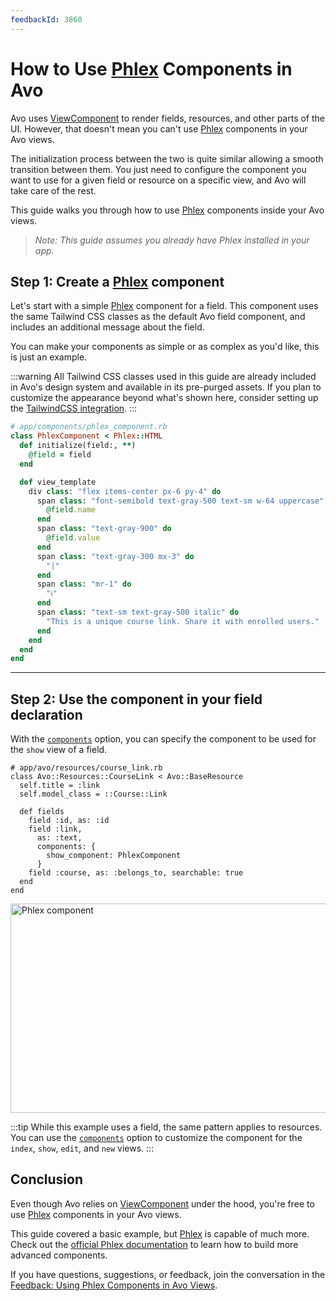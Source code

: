 ```yaml
---
feedbackId: 3860
---
```


# How to Use [Phlex](https://www.phlex.fun/) Components in Avo

Avo uses [ViewComponent](https://viewcomponent.org/) to render fields, resources, and other parts of the UI. However, that doesn't mean you can't use [Phlex](https://www.phlex.fun/) components in your Avo views.

The initialization process between the two is quite similar allowing a smooth transition between them. You just need to configure the component you want to use for a given field or resource on a specific view, and Avo will take care of the rest.

This guide walks you through how to use [Phlex](https://www.phlex.fun/) components inside your Avo views.

> _Note: This guide assumes you already have Phlex installed in your app._

## Step 1: Create a [Phlex](https://www.phlex.fun/) component

Let's start with a simple [Phlex](https://www.phlex.fun/) component for a field. This component uses the same Tailwind CSS classes as the default Avo field component, and includes an additional message about the field.

You can make your components as simple or as complex as you'd like, this is just an example.

:::warning
All Tailwind CSS classes used in this guide are already included in Avo's design system and available in its pre-purged assets. If you plan to customize the appearance beyond what's shown here, consider setting up the [TailwindCSS integration](./../tailwindcss-integration.md).
:::

```ruby
# app/components/phlex_component.rb
class PhlexComponent < Phlex::HTML
  def initialize(field:, **)
    @field = field
  end

  def view_template
    div class: "flex items-center px-6 py-4" do
      span class: "font-semibold text-gray-500 text-sm w-64 uppercase" do
        @field.name
      end
      span class: "text-gray-900" do
        @field.value
      end
      span class: "text-gray-300 mx-3" do
        "|"
      end
      span class: "mr-1" do
        "ℹ️"
      end
      span class: "text-sm text-gray-500 italic" do
        "This is a unique course link. Share it with enrolled users."
      end
    end
  end
end
```

---

## Step 2: Use the component in your field declaration

With the [`components`](./../fields/components.md) option, you can specify the component to be used for the `show` view of a field.

```ruby{10-12}
# app/avo/resources/course_link.rb
class Avo::Resources::CourseLink < Avo::BaseResource
  self.title = :link
  self.model_class = ::Course::Link

  def fields
    field :id, as: :id
    field :link,
      as: :text,
      components: {
        show_component: PhlexComponent
      }
    field :course, as: :belongs_to, searchable: true
  end
end
```

<Image src="/assets/img/guides/phlex/phlex_component.png" width="1278" height="335" alt="Phlex component" />

:::tip
While this example uses a field, the same pattern applies to resources. You can use the [`components`](./../resources#self.components) option to customize the component for the `index`, `show`, `edit`, and `new` views.
:::

## Conclusion

Even though Avo relies on [ViewComponent](https://viewcomponent.org/) under the hood, you're free to use [Phlex](https://www.phlex.fun/) components in your Avo views.

This guide covered a basic example, but [Phlex](https://www.phlex.fun/) is capable of much more. Check out the [official Phlex documentation](https://www.phlex.fun/introduction/) to learn how to build more advanced components.

If you have questions, suggestions, or feedback, join the conversation in the [Feedback: Using Phlex Components in Avo Views](https://github.com/avo-hq/avo/discussions/3860).
